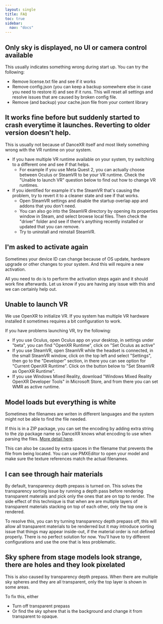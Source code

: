 ```yaml
---
layout: single
title: FAQ
toc: true
sidebar:
  nav: "docs"
---
```


## Only sky is displayed, no UI or camera control available
This usually indicates something wrong during start up. You can try the following:
* Remove license.txt file and see if it works
* Remove config.json (you can keep a backup somewhere else in case you need to restore it) and see if it runs. This will reset all settings and resolve issues that are caused by broken config file. 
* Remove (and backup) your cache.json file from your content library


## It works fine before but suddenly started to crash everytime it launches. Reverting to older version doesn't help.
This is usually not because of DanceXR itself and most likely something wrong with the VR runtime on your system.
* If you have multiple VR runtime available on your system, try switching to a different one and see if that helps.
  * For example if you use Meta Quest 2, you can actually choose between Oculus or SteamVR to be your VR runtime. Check the "Unable to launch VR" question below to find out how to change VR runtimes.
* If you identified for example it's the SteamVR that's causing the problem, try to revert it to a cleaner state and see if that works. 
  * Open SteamVR settings and disable the startup overlap app and addons that you don't need.
  * You can also go into the SteamVR directory by opening its properties window in Steam, and select browse local files. Then check the "driver" folder and see if there's anything recently installed or updated that you can remove.
  * Try to uninstall and reinstall SteamVR. 


## I'm asked to activate again
Sometimes your device ID can change because of OS update, hardware upgrade or other changes to your system. And this will require a new activation. 

All you need to do is to perform the activation steps again and it should work fine afterwards. Let us know if you are having any issue with this and we can certainly help out. 


## Unable to launch VR
We use OpenXR to initialize VR. If you system has multiple VR hardware installed it sometimes requires a bit configuration to work. 

If you have problems launching VR, try the following:
* If you use Oculus, open Oculus app on your desktop, in settings under "beta", you can find "OpenXR Runtime", click on "Set Oculus as active"
* If you use SteamVR, open SteamVR while the headset is connected, in the small SteamVR window, click on the top left and select "Settings", then go to the "Developer" section, in there you can see option for "Current OpenXR Runtime". Click on the button below to "Set SteamVR as OpenXR Runtime". 
* If you use Windows Mixed Reality, download "Windows Mixed Reality OpenXR Developer Tools" in Microsoft Store, and from there you can set WMR as active runtime. 


## Model loads but everything is white
Sometimes the filenames are writen in different languages and the system might not be able to find the file needed. 

If this is in a ZIP package, you can set the encoding by adding extra string to the zip package name so DanceXR knows what encoding to use when parsing the files. [More detail here](zip_format.md).

This can also be caused by extra spaces in the filename that prevents the file from being located. You can use PMXEditor to open your model and make sure the texture references match the actual filenames. 


## I can see through hair materials
By default, transparency depth prepass is turned on. This solves the transparency sorting issue by running a depth pass before rendering transparent materails and pick only the ones that are on top to render. The side effect of this technique is that when are are multiple layers of transparent materials stacking on top of each other, only the top one is rendered.

To resolve this, you can try turning transparency depth prepass off, this will allow all transparent materials to be renderred but it may introduce sorting issue that things may appear inside-out, if the material order is not defined properly. There is no perfect solution for now. You'll have to try different configurations and use the one that is less problematic. 


## Sky sphere from stage models look strange, there are holes and they look pixelated
This is also caused by transparency depth prepass. When there are multiple sky spheres and they are all transparent, only the top layer is shown in some areas. 

To fix this, either
* Turn off transparent prepass
* Or find the sky sphere that is the background and change it from transparent to opaque.